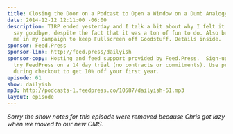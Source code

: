 ```yaml
---
title: Closing the Door on a Podcast to Open a Window on a Dumb Analogy
date: 2014-12-12 12:11:00 -06:00
description: TIRP ended yesterday and I talk a bit about why I felt it was time to
  say goodbye, despite the fact that it was a ton of fun to do. Also be sure to support
  me in my campaign to keep Fullscreen off Goodstuff. Details inside.
sponsor: Feed.Press
sponsor-link: http://feed.press/dailyish
sponsor-copy: Hosting and feed support provided by Feed.Press.  Sign-up today and
  try FeedPress on a 14 day trial (no contracts or commitments). Use promo code "dailyish"
  during checkout to get 10% off your first year.
episode: 61
show: dailyish
mp3: http://podcasts-1.feedpress.co/10587/dailyish-61.mp3
layout: episode
---
```


<em>Sorry the show notes for this episode were removed because Chris got lazy when we moved to our new CMS</em>.
